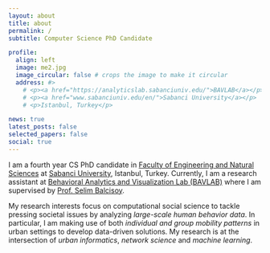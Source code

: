```yaml
---
layout: about
title: about
permalink: /
subtitle: Computer Science PhD Candidate

profile:
  align: left
  image: me2.jpg
  image_circular: false # crops the image to make it circular
  address: #>
    # <p><a href="https://analyticslab.sabanciuniv.edu/">BAVLAB</a></p>
    # <p><a href="www.sabanciuniv.edu/en/">Sabanci University</a></p>
    # <p>Istanbul, Turkey</p>

news: true
latest_posts: false
selected_papers: false
social: true
---
```


I am a fourth year CS PhD candidate in [Faculty of Engineering and Natural Sciences](fens.sabanciuniv.edu/en) at [Sabanci University](www.sabanciuniv.edu/en/), Istanbul, Turkey. Currently, I am a research assistant at [Behavioral Analytics and Visualization Lab (BAVLAB)](analyticslab.sabanciuniv.edu) where I am supervised by [Prof. Selim Balcisoy](https://fens.sabanciuniv.edu/en/faculty-members/detail/746).


My research interests focus on computational social science to tackle pressing societal issues by analyzing *large-scale human behavior data*. In particular, I am making use of both *individual and group mobility patterns* in urban settings to develop data-driven solutions. My research is at the intersection of *urban informatics*, *network science* and *machine learning*.

